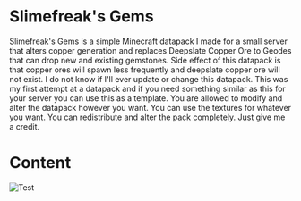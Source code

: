 # Slimefreak's Gems

Slimefreak's Gems is a simple Minecraft datapack I made for a small server that alters copper generation and replaces Deepslate Copper Ore to Geodes that can drop new and existing gemstones. Side effect of this datapack is that copper ores will spawn less frequently and deepslate copper ore will not exist.
I do not know if I'll ever update or change this datapack. This was my first attempt at a datapack and if you need something similar as this for your server you can use this as a template. You are allowed to modify and alter the datapack however you want. You can use the textures for whatever you want.
You can redistribute and alter the pack completely. Just give me a credit.

# Content
![Test](https://github.com/Slimefreakk/SlimefreaksGems/blob/pictures/amber.png?raw=true)
